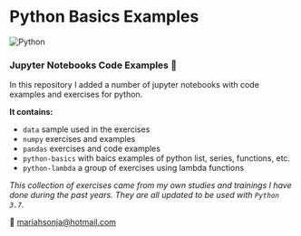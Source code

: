 # Python Basics Examples 
![Python](https://img.shields.io/badge/Python-3.7-brightgreen.svg)

### Jupyter Notebooks Code Examples :snake: 

In this repository I added a number of jupyter notebooks with code examples and exercises for python.

**It contains:**

- `data` sample used in the exercises
- `numpy` exercises and examples
- `pandas` exercises and code examples
- `python-basics` with baics examples of python list, series, functions, etc.
- `python-lambda` a group of exercises using lambda functions


*This collection of exercises came from my own studies and trainings I have done during the past years. They are all updated to be used with `Python 3.7`.*

:email: mariahsonja@hotmail.com


